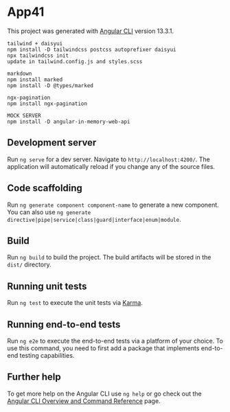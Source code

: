 # App41

This project was generated with [Angular CLI](https://github.com/angular/angular-cli) version 13.3.1.
```
tailwind + daisyui
npm install -D tailwindcss postcss autoprefixer daisyui
npx tailwindcss init
update in tailwind.config.js and styles.scss

markdown
npm install marked
npm install -D @types/marked

ngx-pagination
npm install ngx-pagination

MOCK SERVER
npm install -D angular-in-memory-web-api
```

## Development server

Run `ng serve` for a dev server. Navigate to `http://localhost:4200/`. The application will automatically reload if you change any of the source files.

## Code scaffolding

Run `ng generate component component-name` to generate a new component. You can also use `ng generate directive|pipe|service|class|guard|interface|enum|module`.

## Build

Run `ng build` to build the project. The build artifacts will be stored in the `dist/` directory.

## Running unit tests

Run `ng test` to execute the unit tests via [Karma](https://karma-runner.github.io).

## Running end-to-end tests

Run `ng e2e` to execute the end-to-end tests via a platform of your choice. To use this command, you need to first add a package that implements end-to-end testing capabilities.

## Further help

To get more help on the Angular CLI use `ng help` or go check out the [Angular CLI Overview and Command Reference](https://angular.io/cli) page.
